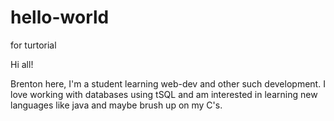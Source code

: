 # hello-world
for turtorial 

Hi all!

Brenton here, I'm a student learning web-dev and other such development. I love working with databases using tSQL and am interested in learning new languages like java and maybe brush up on my C's. 
